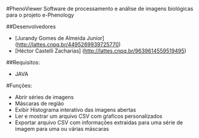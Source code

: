 #PhenoViewer
Software de processamento e análise de imagens biológicas para o projeto e-Phenology

##Desenvolvedores
  * [Jurandy Gomes de Almeida Junior] (http://lattes.cnpq.br/4495269939725770)
  * [Héctor Castelli Zacharias] (http://lattes.cnpq.br/9639614559519495)

##Requisitos:
 * JAVA

#Funções:
 * Abrir séries de imagens
 * Máscaras de região
 * Exibir Histograma interativo das imagens abertas
 * Ler e mostrar um arquivo CSV com gŕaficos personalizados
 * Exportar arquivo CSV com informações extraidas para uma série de imagem para uma ou várias máscaras

